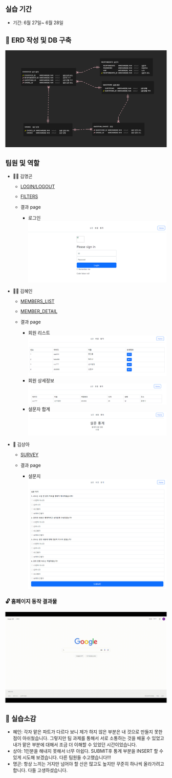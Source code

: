 ## 실습 기간

- 기간: 6월 27일~ 6월 28일


## 🔐 ERD 작성 및 DB 구축

  ![Alt text](./src/main/resources/static/images/ERD%20PNG.png)

## 팀원 및 역할

- 🤹‍♂️ 김명곤 
  - [LOGIN/LOGOUT](https://github.com/SSSanga/toy_servlet/blob/main/src/main/java/com/example/toy_servlet/controlls/LoginCreateServlet.java)
  - [FILTERS](https://github.com/SSSanga/toy_servlet/tree/main/src/main/java/com/example/toy_servlet/Filters)

  - 결과 page
      - 로그인
      ![Alt text](./src/main/resources/static/images/주요화면_명곤(로그인).png)

- 🤹‍♀️ 김혜인 
  - [MEMBERS_LIST](https://github.com/SSSanga/toy_servlet/blob/main/src/main/java/com/example/toy_servlet/controlls/MembersServlet.java)
  - [MEMBER_DETAIL](https://github.com/SSSanga/toy_servlet/blob/main/src/main/java/com/example/toy_servlet/controlls/MembersInfoServlet.java)

  - 결과 page 

      - 회원 리스트  
      ![Alt text](./src/main/resources/static/images/주요화면_혜인(회원).png)
      - 회원 상세정보
      ![Alt text](./src/main/resources/static/images/주요화면_혜인(회원상세정보).png)
      - 설문자 합계 
      ![Alt text](./src/main/resources/static/images/주요코드_혜인(설문통계).PNG)
      
      

- 🤹 김상아
  - [SURVEY](https://github.com/SSSanga/toy_servlet/blob/main/src/main/java/com/example/toy_servlet/controlls/surveyServletJSPing.java)

  - 결과 page 
    
    - 설문지  
    ![Alt text](./src/main/resources/static/images/주요화면_상아(설문).png)

### 🔓 홈페이지 동작 결과물 

![Alt text](./src/main/resources/static/images/ㄱㄱㄱ.gif)


##  📣 실습소감
- 혜인: 각자 맡은 파트가 다르다 보니 제가 하지 않은 부분은 내 것으로 만들지 못한 점이 아쉬웠습니다. 그렇지만 팀 과제를 통해서 서로 소통하는 것을 배울 수 있었고 내가 맡은 부분에 대해서 조금 더 이해할 수 있었던 시간이었습니다. 
- 상아: 1인분을 해내지 못해서 너무 아쉽다. SUBMIT후 통계 부분을 INSERT 할 수 있게 시도해 보겠습니다.
  다른 팀원들 수고했습니다!!!
- 명곤: 항상 느끼는 거지만 넘어야 할 산은 많고도 높지만 꾸준히 하나씩 올라가려고 합니다. 다들 고생하셨습니다.
